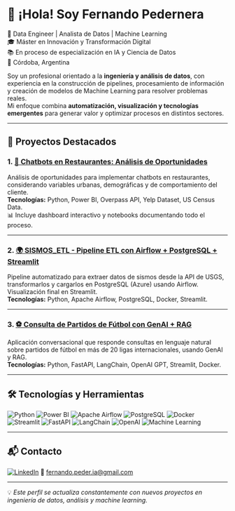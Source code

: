 # 👋 ¡Hola! Soy Fernando Pedernera

💼 Data Engineer | Analista de Datos | Machine Learning  
🎓 Máster en Innovación y Transformación Digital  
📚 En proceso de especialización en IA y Ciencia de Datos  
📍 Córdoba, Argentina  

Soy un profesional orientado a la **ingeniería y análisis de datos**, con experiencia en la construcción de pipelines, procesamiento de información y creación de modelos de Machine Learning para resolver problemas reales.  
Mi enfoque combina **automatización, visualización y tecnologías emergentes** para generar valor y optimizar procesos en distintos sectores.

---

## 🚀 Proyectos Destacados

### 1. [🤖 Chatbots en Restaurantes: Análisis de Oportunidades](https://github.com/fernando-pedernera/chatbots-restaurant-analysis)  
Análisis de oportunidades para implementar chatbots en restaurantes, considerando variables urbanas, demográficas y de comportamiento del cliente.  
**Tecnologías:** Python, Power BI, Overpass API, Yelp Dataset, US Census Data.  
📊 Incluye dashboard interactivo y notebooks documentando todo el proceso.

---

### 2. [🌍 SISMOS_ETL - Pipeline ETL con Airflow + PostgreSQL + Streamlit](https://github.com/fernando-pedernera/sismos_etl)  
Pipeline automatizado para extraer datos de sismos desde la API de USGS, transformarlos y cargarlos en PostgreSQL (Azure) usando Airflow. Visualización final en Streamlit.  
**Tecnologías:** Python, Apache Airflow, PostgreSQL, Docker, Streamlit.

---

### 3. [⚽ Consulta de Partidos de Fútbol con GenAI + RAG](https://github.com/fernando-pedernera/genai-rag-project-futbol)  
Aplicación conversacional que responde consultas en lenguaje natural sobre partidos de fútbol en más de 20 ligas internacionales, usando GenAI y RAG.  
**Tecnologías:** Python, FastAPI, LangChain, OpenAI GPT, Streamlit, Docker.

---

## 🛠️ Tecnologías y Herramientas
![Python](https://img.shields.io/badge/Python-3776AB?logo=python&logoColor=white)
![Power BI](https://img.shields.io/badge/Power%20BI-F2C811?logo=Power-BI&logoColor=white)
![Apache Airflow](https://img.shields.io/badge/Apache%20Airflow-017CEE?logo=Apache-Airflow&logoColor=white)
![PostgreSQL](https://img.shields.io/badge/PostgreSQL-336791?logo=postgresql&logoColor=white)
![Docker](https://img.shields.io/badge/Docker-2496ED?logo=docker&logoColor=white)
![Streamlit](https://img.shields.io/badge/Streamlit-FF4B4B?logo=streamlit&logoColor=white)
![FastAPI](https://img.shields.io/badge/FastAPI-009688?logo=fastapi&logoColor=white)
![LangChain](https://img.shields.io/badge/LangChain-1E88E5?logoColor=white)
![OpenAI](https://img.shields.io/badge/OpenAI-412991?logo=openai&logoColor=white)
![Machine Learning](https://img.shields.io/badge/Machine%20Learning-102230?logo=tensorflow&logoColor=white)

---

## 📬 Contacto
[![LinkedIn](https://img.shields.io/badge/LinkedIn-fgpedernera-blue?logo=linkedin)](https://www.linkedin.com/in/fgpedernera/)
📧 fernando.peder.ia@gmail.com  

---

💡 *Este perfil se actualiza constantemente con nuevos proyectos en ingeniería de datos, análisis y machine learning.*
